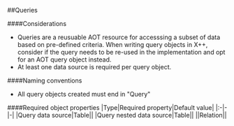 ##Queries

####Considerations
* Queries are a reusuable AOT resource for accesssing a subset of data based on pre-defined criteria.  When writing query objects in X++, consider if the query needs to be re-used in the implementation and opt for an AOT query object instead.
* At least one data source is required per query object.

####Naming conventions
* All query objects created must end in "Query"

####Required object properties
|Type|Required property|Default value|
|:-|-|-|
|Query data source|Table||
|Query nested data source|Table||
||Relation||